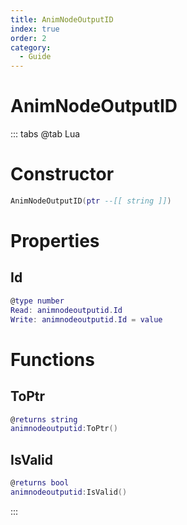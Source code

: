 ```yaml
---
title: AnimNodeOutputID
index: true
order: 2
category:
  - Guide
---
```


# AnimNodeOutputID

::: tabs
@tab Lua
# Constructor
```lua
AnimNodeOutputID(ptr --[[ string ]])
```
# Properties
## Id 
```lua
@type number
Read: animnodeoutputid.Id
Write: animnodeoutputid.Id = value
```
# Functions
## ToPtr
```lua
@returns string
animnodeoutputid:ToPtr()
```
## IsValid
```lua
@returns bool
animnodeoutputid:IsValid()
```

:::